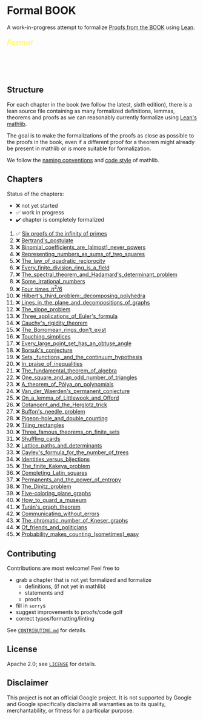 # Formal BOOK

A work-in-progress attempt to formalize [Proofs from the BOOK](https://link.springer.com/book/10.1007/978-3-662-57265-8) using [Lean](https://leanprover-community.github.io/).


<div style="background-image:url('https://media.springernature.com/w600/springer-static/cover-hires/book/978-3-662-57265-8'); width:530px; height:95px; background-position: right 530px top 508px;"><p style="color:#fff581; font-size:20px; "><b><i>Formal</i></b></p></div>

## Structure

For each chapter in the book (we follow the latest, sixth edition), there is a lean source file containing as many formalized definitions, lemmas, theorems and proofs as we can reasonably currently formalize using [Lean's mathlib](https://github.com/leanprover-community/mathlib).

The goal is to make the formalizations of the proofs as close as possible to the proofs in the book, even if a different proof for a theorem might already be present in mathlib or is more suitable for formalization.

We follow the [naming conventions](https://leanprover-community.github.io/contribute/naming.html) and [code style](https://leanprover-community.github.io/contribute/style.html) of mathlib.

## Chapters

Status of the chapters:
  - :x: not yet started
  - :white_check_mark: work in progress
  - :heavy_check_mark: chapter is completely formalized

  1.  :white_check_mark: [Six proofs of the infinity of primes](./src/chapters/01_Six_proofs_of_the_infinity_of_primes.lean)
  2. :x: [Bertrand's_postulate](./src/chapters/02_Bertrand's_postulate.lean)
  3. :x: [Binomial_coefficients_are_(almost)_never_powers](./src/chapters/03_Binomial_coefficients_are_(almost)_never_powers.lean)
  4. :x: [Representing_numbers_as_sums_of_two_squares](./src/chapters/04_Representing_numbers_as_sums_of_two_squares.lean)
  5. :x: [The_law_of_quadratic_reciprocity](./src/chapters/05_The_law_of_quadratic_reciprocity.lean)
  6. :x: [Every_finite_division_ring_is_a_field](./src/chapters/06_Every_finite_division_ring_is_a_field.lean)
  7. :x: [The_spectral_theorem_and_Hadamard's_determinant_problem](./src/chapters/07_The_spectral_theorem_and_Hadamard's_determinant_problem.lean)
  8. :x: [Some_irrational_numbers](./src/chapters/08_Some_irrational_numbers.lean)
  9. :x: [Four_times_$π^2/6$](./src/chapters/09_Four_times_pi²_over_6.lean)
  10. :x: [Hilbert's_third_problem:_decomposing_polyhedra](./src/chapters/10_Hilbert's_third_problem:_decomposing_polyhedra.lean)
  11. :x: [Lines_in_the_plane_and_decompositions_of_graphs](./src/chapters/11_Lines_in_the_plane_and_decompositions_of_graphs.lean)
  12. :x: [The_slope_problem](./src/chapters/12_The_slope_problem.lean)
  13. :x: [Three_applications_of_Euler's_formula](./src/chapters/13_Three_applications_of_Euler's_formula.lean)
  14. :x: [Cauchy's_rigidity_theorem](./src/chapters/14_Cauchy's_rigidity_theorem.lean)
  15. :x: [The_Borromean_rings_don't_exist](./src/chapters/15_The_Borromean_rings_don't_exist.lean)
  16. :x: [Touching_simplices](./src/chapters/16_Touching_simplices.lean)
  17. :x: [Every_large_point_set_has_an_obtuse_angle](./src/chapters/17_Every_large_point_set_has_an_obtuse_angle.lean)
  18. :x: [Borsuk's_conjecture](./src/chapters/18_Borsuk's_conjecture.lean)
  19. :x: [Sets,_functions,_and_the_continuum_hypothesis](./src/chapters/19_Sets,_functions,_and_the_continuum_hypothesis.lean)
  20. :x: [In_praise_of_inequalities](./src/chapters/20_In_praise_of_inequalities.lean)
  21. :x: [The_fundamental_theorem_of_algebra](./src/chapters/21_The_fundamental_theorem_of_algebra.lean)
  22. :x: [One_square_and_an_odd_number_of_triangles](./src/chapters/22_One_square_and_an_odd_number_of_triangles.lean)
  23. :x: [A_theorem_of_Pólya_on_polynomials](./src/chapters/23_A_theorem_of_Pólya_on_polynomials.lean)
  24. :x: [Van_der_Waerden's_permanent_conjecture](./src/chapters/24_Van_der_Waerden's_permanent_conjecture.lean)
  25. :x: [On_a_lemma_of_Littlewook_and_Offord](./src/chapters/25_On_a_lemma_of_Littlewook_and_Offord.lean)
  26. :x: [Cotangent_and_the_Herglotz_trick](./src/chapters/26_Cotangent_and_the_Herglotz_trick.lean)
  27. :x: [Buffon's_needle_problem](./src/chapters/27_Buffon's_needle_problem.lean)
  28. :x: [Pigeon-hole_and_double_counting](./src/chapters/28_Pigeon-hole_and_double_counting.lean)
  29. :x: [Tiling_rectangles](./src/chapters/29_Tiling_rectangles.lean)
  30. :x: [Three_famous_theorems_on_finite_sets](./src/chapters/30_Three_famous_theorems_on_finite_sets.lean)
  31. :x: [Shuffling_cards](./src/chapters/31_Shuffling_cards.lean)
  32. :x: [Lattice_paths_and_determinants](./src/chapters/32_Lattice_paths_and_determinants.lean)
  33. :x: [Cayley's_formula_for_the_number_of_trees](./src/chapters/33_Cayley's_formula_for_the_number_of_trees.lean)
  34. :x: [Identities_versus_bijections](./src/chapters/34_Identities_versus_bijections.lean)
  35. :x: [The_finite_Kakeya_problem](./src/chapters/35_The_finite_Kakeya_problem.lean)
  36. :x: [Completing_Latin_squares](./src/chapters/36_Completing_Latin_squares.lean)
  37. :x: [Permanents_and_the_power_of_entropy](./src/chapters/37_Permanents_and_the_power_of_entropy.lean)
  38. :x: [The_Dinitz_problem](./src/chapters/38_The_Dinitz_problem.lean)
  39. :x: [Five-coloring_plane_graphs](./src/chapters/39_Five-coloring_plane_graphs.lean)
  40. :x: [How_to_guard_a_museum](./src/chapters/40_How_to_guard_a_museum.lean)
  41. :x: [Turán's_graph_theorem](./src/chapters/41_Turán's_graph_theorem.lean)
  42. :x: [Communicating_without_errors](./src/chapters/42_Communicating_without_errors.lean)
  43. :x: [The_chromatic_number_of_Kneser_graphs](./src/chapters/43_The_chromatic_number_of_Kneser_graphs.lean)
  44. :x: [Of_friends_and_politicians](./src/chapters/44_Of_friends_and_politicians.lean)
  45. :x: [Probability_makes_counting_(sometimes)_easy](./src/chapters/45_Probability_makes_counting_(sometimes)_easy.lean)

## Contributing

Contributions are most welcome! Feel free to
  - grab a chapter that is not yet formalized and formalize
    - definitions, (if not yet in mathlib)
    - statements and
    - proofs
  - fill in `sorry`s
  - suggest improvements to proofs/code golf
  - correct typos/formatting/linting

See [`CONTRIBUTING.md`](CONTRIBUTING.md) for details.

## License

Apache 2.0; see [`LICENSE`](LICENSE) for details.

## Disclaimer

This project is not an official Google project. It is not supported by
Google and Google specifically disclaims all warranties as to its quality,
merchantability, or fitness for a particular purpose.
